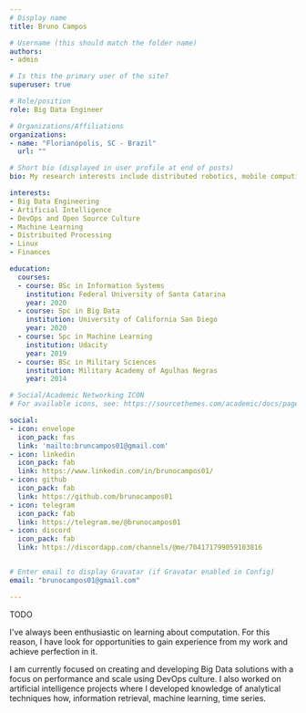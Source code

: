 ```yaml
---
# Display name
title: Bruno Campos

# Username (this should match the folder name)
authors:
- admin

# Is this the primary user of the site?
superuser: true

# Role/position
role: Big Data Engineer

# Organizations/Affiliations
organizations:
- name: "Florianópolis, SC - Brazil"
  url: ""

# Short bio (displayed in user profile at end of posts)
bio: My research interests include distributed robotics, mobile computing and programmable matter.

interests:
- Big Data Engineering
- Artificial Intelligence
- DevOps and Open Source Culture
- Machine Learning
- Distribuited Processing
- Linux
- Finances

education:
  courses:
  - course: BSc in Information Systems
    institution: Federal University of Santa Catarina
    year: 2020
  - course: Spc in Big Data
    institution: University of California San Diego
    year: 2020
  - course: Spc in Machine Learning
    institution: Udacity
    year: 2019
  - course: BSc in Military Sciences
    institution: Military Academy of Agulhas Negras
    year: 2014

# Social/Academic Networking ICON
# For available icons, see: https://sourcethemes.com/academic/docs/page-builder/#icons

social:
- icon: envelope
  icon_pack: fas
  link: 'mailto:bruncampos01@gmail.com'
- icon: linkedin
  icon_pack: fab
  link: https://www.linkedin.com/in/brunocampos01/
- icon: github
  icon_pack: fab
  link: https://github.com/brunocampos01
- icon: telegram
  icon_pack: fab
  link: https://telegram.me/@brunocampos01
- icon: discord
  icon_pack: fab
  link: https://discordapp.com/channels/@me/704171799059103816


# Enter email to display Gravatar (if Gravatar enabled in Config)
email: "brunocampos01@gmail.com"

---
```

TODO

I've always been enthusiastic on learning about computation. For this reason, I have look for opportunities to gain experience from my work and achieve perfection in it.

I am currently focused on creating and developing Big Data solutions with a focus on performance and scale using DevOps culture.
I also worked on artificial intelligence projects where I developed knowledge of analytical techniques how, information retrieval, machine learning, time series.
